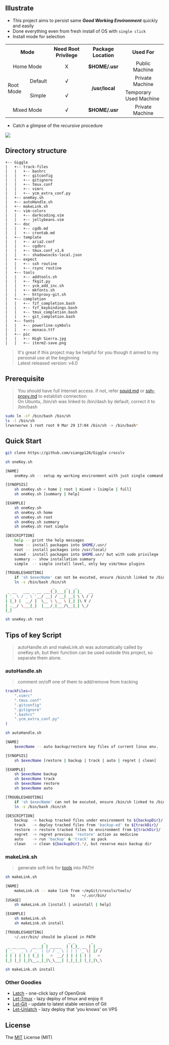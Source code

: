 ## Illustrate
- This project aims to persist same _**Good Working Environment**_ quickly and easily
- Done everything even from fresh install of OS with `single click`
- Install mode for selection
<table>
    <tr>
        <th colspan=2> Mode </th>
        <th>Need Root Privilege</th>
        <th> Package Location</th>
        <th>Used For</th>
    </tr>
    <tr>
        <td colspan=2 align=center>Home Mode</td>
        <td align=center>&Chi;</td>
        <td align=center><b>$HOME/.usr</b></td>
        <td align=center>Public Machine</td>
    </tr>
    <tr>
        <td rowspan=2>Root Mode</td>
        <td>Default</td>
        <td align=center>&radic;</td>
        <td rowspan=2 align=center><b>/usr/local</b></td>
        <td align=center>Private Machine</td>
    </tr>
        <tr>
        <td>Simple</td>
        <td align=center>&radic;</td>
        <td>Temporary Used Machine</td>
    </tr>
    <tr>
        <td colspan=2 align=center>Mixed Mode</td>
        <td align=center>&radic;</td>
        <td align=center><b>$HOME/.usr</td>
        <td align=center>Private Machine</td>
    </tr>
</table>

- Catch a glimpse of the *recursive* procedure

![](./res/persistlv.gif)

## Directory structure
```
+-- Giggle
|   +-- track-files
|   |   +-- bashrc
|   |   +-- gitconfig
|   |   +-- gitignore
|   |   +-- tmux.conf
|   |   +-- vimrc
|   |   +-- ycm_extra_conf.py
|   +-- oneKey.sh
|   +-- autoHandle.sh
|   +-- makeLink.sh
|   +-- vim-colors
|   |   +-- darkcoding.vim
|   |   +-- jellybeans.vim
|   +-- doc
|   |   +-- cgdb.md
|   |   +-- crontab.md
|   +-- template
|   |   +-- aria2.conf
|   |   +-- cgdbrc
|   |   +-- tmux.conf_v1.6
|   |   +-- shadowsocks-local.json
|   +-- expect
|   |   +-- ssh routine
|   |   +-- rsync routine
|   +-- tools
|   |   +-- addtools.sh
|   |   +-- fkgit.py
|   |   +-- ycm_add_inc.sh
|   |   +-- mkfonts.sh
|   |   +-- httproxy-git.sh
|   +-- completion
|   |   +-- fzf_completion.bash
|   |   +-- fzf_keybindings.bash
|   |   +-- tmux_completion.bash
|   |   +-- git_completion.bash
|   +-- fonts
|   |   +-- powerline-symbols
|   |   +-- monaco.ttf
|   +-- pic
|   |   +-- High Sierra.jpg
|   |   +-- iterm2-save.png
```

> It's great if this project may be helpful for you though it aimed to my personal use at the beginning<br>
> Latest released version: v4.0

## Prerequisite
> You should have full Internet access. if not, refer [squid.md](./doc/squid.md) or [ssh-proxy.md](./doc/ssh-proxy.md) to establish connection<br>
> On Ubuntu, /bin/sh was linked to /bin/dash by default, correct it to /bin/bash

```bash
sudo ln -sf /bin/bash /bin/sh
ls -l /bin/sh
lrwxrwxrwx 1 root root 9 Mar 29 17:04 /bin/sh -> /bin/bash*
```

## Quick Start
```bash
git clone https://github.com/xiangp126/Giggle crosslv
```
```bash
sh oneKey.sh

[NAME]
    oneKey.sh -- setup my working environment with just single command

[SYNOPSIS]
    sh oneKey.sh < home | root | mixed > [simple | full]
    sh oneKey.sh [summary | help]

[EXAMPLE]
    sh oneKey.sh
    sh oneKey.sh home
    sh oneKey.sh root
    sh oneKey.sh summary
    sh oneKey.sh root simple

[DESCRIPTION]
    help -- print the help messages
    home -- install packages into $HOME/.usr/
    root -- install packages into /usr/local/
    mixed - install packages into $HOME.usr/ but with sudo privilege
    summary -- show installation summary
    simple  -- simple install level, only key vim/tmux plugins

[TROUBLESHOOTING]
    if 'sh $execName' can not be excuted, ensure /bin/sh linked to /bin/bash
    ln -s /bin/bash /bin/sh
                     _     _   _
 _ __   ___ _ __ ___(_)___| |_| |_   __
| '_ \ / _ \ '__/ __| / __| __| \ \ / /
| |_) |  __/ |  \__ \ \__ \ |_| |\ V /
| .__/ \___|_|  |___/_|___/\__|_| \_/
|_|
```
```bash
sh oneKey.sh root
```

## Tips of key Script
> autoHandle.sh and makeLink.sh was automatically called by oneKey.sh, but their function can be used outside this project, so separate them alone.

### autoHandle.sh
> comment on/off one of them to add/remove from tracking

```bash
trackFiles=(
    ".vimrc"
    ".tmux.conf"
    ".gitconfig"
    ".gitignore"
    ".bashrc"
    ".ycm_extra_conf.py"
)
```

```bash
sh autoHandle.sh

[NAME]
    $execName -- auto backup/restore key files of current linux env.

[SYNOPSIS]
    sh $execName [restore | backup | track | auto | regret | clean]

[EXAMPLE]
    sh $execName backup
    sh $execName track
    sh $execName restore
    sh $execName auto

[TROUBLESHOOTING]
    if 'sh $execName' can not be excuted, ensure /bin/sh linked to /bin/bash
    ln -s /bin/bash /bin/sh

[DESCRIPTION]
    backup  -> backup tracked files under environment to ${backupDir}/
    track   -> deploy tracked files from 'backup-ed' to ${trackDir}/
    restore -> restore tracked files to environment from ${trackDir}/
    regret  -> regret previous 'restore' action as medicine
    auto    -> run 'backup' & 'track' as pack
    clean   -> clean ${backupDir}.*/, but reserve main backup dir
```

### makeLink.sh
> generate soft link for [tools](./tools) into PATH

```bash
sh makeLink.sh

[NAME]
    makeLink.sh -- make link from ~/myGit/crosslv/tools/
                             to   ~/.usr/bin/
[USAGE]
    sh makeLink.sh [install | uninstall | help]

[EXAMPLE]
    sh makeLink.sh
    sh makeLink.sh install

[TROUBLESHOOTING]
    ~/.usr/bin/ should be placed in PATH
                 _          _ _       _
 _ __ ___   __ _| | _____  | (_)_ __ | | __
| '_ ` _ \ / _` | |/ / _ \ | | | '_ \| |/ /
| | | | | | (_| |   <  __/ | | | | | |   <
|_| |_| |_|\__,_|_|\_\___| |_|_|_| |_|_|\_\

```
```bash
sh makeLink.sh install
```

### Other Goodies
- [Latch](https://github.com/xiangp126/latch) - one-click lazy of OpenGrok
- [Let-Tmux](https://github.com/xiangp126/let-tmux) - lazy deploy of tmux and enjoy it
- [Let-Git](https://github.com/xiangp126/let-git) - update to latest stable version of Git
- [Let-Unlatch](https://github.com/xiangp126/let-unlatch) - lazy deploy that 'you knows' on VPS

## License
The [MIT](./LICENSE.txt) License (MIT)

